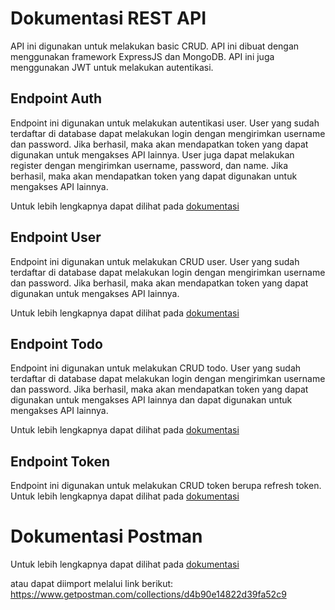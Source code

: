 # Dokumentasi REST API

API ini digunakan untuk melakukan basic CRUD. API ini dibuat dengan menggunakan framework ExpressJS dan MongoDB. API ini juga menggunakan JWT untuk melakukan autentikasi. 

## Endpoint Auth
Endpoint ini digunakan untuk melakukan autentikasi user. User yang sudah terdaftar di database dapat melakukan login dengan mengirimkan username dan password. Jika berhasil, maka akan mendapatkan token yang dapat digunakan untuk mengakses API lainnya. User juga dapat melakukan register dengan mengirimkan username, password, dan name. Jika berhasil, maka akan mendapatkan token yang dapat digunakan untuk mengakses API lainnya.

Untuk lebih lengkapnya dapat dilihat pada [dokumentasi](documentation/auth/readme.md)

## Endpoint User
Endpoint ini digunakan untuk melakukan CRUD user. User yang sudah terdaftar di database dapat melakukan login dengan mengirimkan username dan password. Jika berhasil, maka akan mendapatkan token yang dapat digunakan untuk mengakses API lainnya.

Untuk lebih lengkapnya dapat dilihat pada [dokumentasi](documentation/user/readme.md)

## Endpoint Todo
Endpoint ini digunakan untuk melakukan CRUD todo. User yang sudah terdaftar di database dapat melakukan login dengan mengirimkan username dan password. Jika berhasil, maka akan mendapatkan token yang dapat digunakan untuk mengakses API lainnya dan dapat digunakan untuk mengakses API lainnya.

Untuk lebih lengkapnya dapat dilihat pada [dokumentasi](documentation/todo/readme.md)

## Endpoint Token
Endpoint ini digunakan untuk melakukan CRUD token berupa refresh token. Untuk lebih lengkapnya dapat dilihat pada [dokumentasi](documentation/token/readme.md)


# Dokumentasi Postman
Untuk lebih lengkapnya dapat dilihat pada [dokumentasi](https://documenter.getpostman.com/view/21505080/2s8YmEyRiz)

atau dapat diimport melalui link berikut: https://www.getpostman.com/collections/d4b90e14822d39fa52c9
